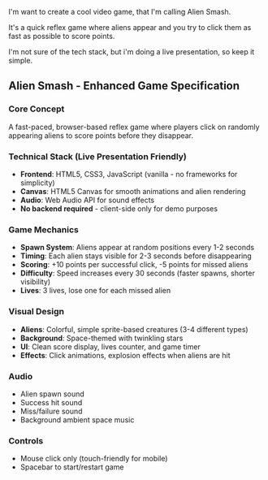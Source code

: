 I'm want to create a cool video game, that I'm calling Alien Smash.

It's a quick reflex game where aliens appear and you try to click them as fast as possible to score points.

I'm not sure of the tech stack, but i'm doing a live presentation, so keep it simple.

## Alien Smash - Enhanced Game Specification

### Core Concept
A fast-paced, browser-based reflex game where players click on randomly appearing aliens to score points before they disappear.

### Technical Stack (Live Presentation Friendly)
- **Frontend**: HTML5, CSS3, JavaScript (vanilla - no frameworks for simplicity)
- **Canvas**: HTML5 Canvas for smooth animations and alien rendering
- **Audio**: Web Audio API for sound effects
- **No backend required** - client-side only for demo purposes

### Game Mechanics
- **Spawn System**: Aliens appear at random positions every 1-2 seconds
- **Timing**: Each alien stays visible for 2-3 seconds before disappearing
- **Scoring**: +10 points per successful click, -5 points for missed aliens
- **Difficulty**: Speed increases every 30 seconds (faster spawns, shorter visibility)
- **Lives**: 3 lives, lose one for each missed alien

### Visual Design
- **Aliens**: Colorful, simple sprite-based creatures (3-4 different types)
- **Background**: Space-themed with twinkling stars
- **UI**: Clean score display, lives counter, and game timer
- **Effects**: Click animations, explosion effects when aliens are hit

### Audio
- Alien spawn sound
- Success hit sound
- Miss/failure sound
- Background ambient space music

### Controls
- Mouse click only (touch-friendly for mobile)
- Spacebar to start/restart game